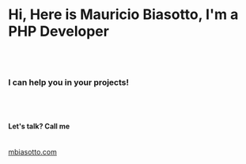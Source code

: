 <h1>Hi, Here is Mauricio Biasotto, I'm a PHP Developer</h1><BR><BR>

<h3>I can help you in your projects!</h3><BR><BR>

<h4>Let's talk? Call me</h4><BR>
<a href="http://mbiasotto.com">mbiasotto.com</a>
